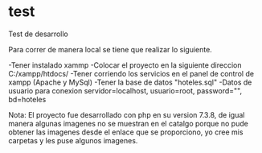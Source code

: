 # test
Test de desarrollo

Para correr de manera local se tiene que realizar lo siguiente.

-Tener instalado xammp
-Colocar el proyecto en la siguiente direccion C:/xampp/htdocs/
-Tener corriendo los servicios en el panel de control de xampp (Apache y MySql)
-Tener la base de datos "hoteles.sql"
-Datos de usuario para conexion servidor=localhost, usuario=root, password="", bd=hoteles

Nota: El proyecto fue desarrollado con php en su version 7.3.8, de igual manera algunas imagenes no se muestran en el catalgo porque no pude obtener las imagenes desde el enlace que se proporciono, yo cree mis carpetas y les puse algunos imagenes.
